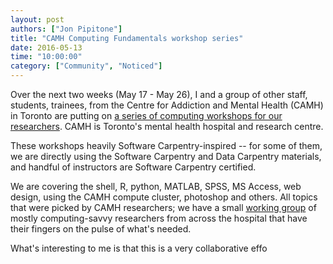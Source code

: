 ```yaml
---
layout: post
authors: ["Jon Pipitone"]
title: "CAMH Computing Fundamentals workshop series"
date: 2016-05-13
time: "10:00:00"
category: ["Community", "Noticed"]
---
```


Over the next two weeks (May 17 - May 26), I and a group of other staff, 
students, trainees, from the Centre for Addiction and Mental Health (CAMH) in 
Toronto are putting on [a series of computing workshops for our 
researchers](http://camh-scwg.github.io/compucool). CAMH is Toronto's mental 
health hospital and research centre. 

These workshops heavily Software Carpentry-inspired -- for some of them, we are 
directly using the Software Carpentry and Data Carpentry materials, and 
handful of instructors are Software Carpentry certified. 

We are covering the shell, R, python, MATLAB, SPSS, MS Access, web design, 
using the CAMH compute cluster, photoshop and others. All topics that were 
picked by CAMH researchers; we have a small [working group](https://camh-swcg.github.io)
of mostly computing-savvy researchers from across the hospital that have 
their fingers on the pulse of what's needed.

What's interesting to me is that this is a very collaborative effo
